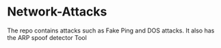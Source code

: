 # Network-Attacks
The repo contains attacks such as Fake Ping and DOS attacks. It also has the ARP spoof detector Tool 
